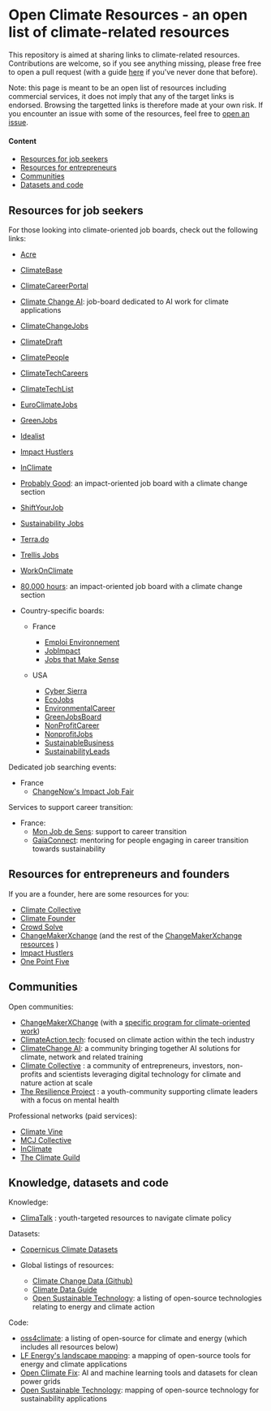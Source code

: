# Open Climate Resources - an open list of climate-related resources

This repository is aimed at sharing links to climate-related resources. Contributions are welcome, so if you see anything missing, please free free to open a pull request (with a guide [here](https://github.com/firstcontributions/first-contributions/blob/main/README.md) if you've never done that before).

Note: this page is meant to be an open list of resources including commercial services, it does not imply that any of the target links is endorsed. Browsing the targetted links is therefore made at your own risk. If you encounter an issue with some of the resources, feel free to [open an issue](https://github.com/Pierre-VF/OpenClimateResources/issues). 

#### Content

- [Resources for job seekers](README.md#resources-for-job-seekers)
- [Resources for entrepreneurs](README.md#resources-for-entrepreneurs-and-founders)
- [Communities](README.md#communities)
- [Datasets and code](README.md#datasets-and-code)


## Resources for job seekers

For those looking into climate-oriented job boards, check out the following links:
- [Acre](https://www.acre.com/)
- [ClimateBase](https://climatebase.org/)
- [ClimateCareerPortal](https://www.climatecareerportal.com/)
- [Climate Change AI](https://community.climatechange.ai/): job-board dedicated to AI work for climate applications
- [ClimateChangeJobs](https://climatechangejobs.com/)
- [ClimateDraft](https://jobs.climatedraft.org/jobs)
- [ClimatePeople](https://www.climatepeople.com/)
- [ClimateTechCareers](https://www.climatetechcareers.com/)
- [ClimateTechList](https://www.climatetechlist.com/)
- [EuroClimateJobs](https://www.euroclimatejobs.com/)
- [GreenJobs](https://greenjobs.net/)
- [Idealist](https://www.idealist.org/en)
- [Impact Hustlers](https://impacthustlers.pallet.com/jobs)
- [InClimate](https://www.inclimate.com/jobs)
- [Probably Good](https://jobs.probablygood.org/?cause=Climate+Change): an impact-oriented job board with a climate change section
- [ShiftYourJob](https://shiftyourjob.org/)
- [Sustainability Jobs](https://sustainability-jobs.org/)
- [Terra.do](https://www.terra.do/)
- [Trellis Jobs](https://jobs.trellis.net/)
- [WorkOnClimate](https://workonclimate.org/)
- [80,000 hours](https://jobs.80000hours.org/?refinementList%5Btags_area%5D%5B0%5D=Climate%20change): an impact-oriented job board with a climate change section

- Country-specific boards:
  - France
    - [Emploi Environnement](https://www.emploi-environnement.com/)
    - [JobImpact](https://jobimpact.fr/)
    - [Jobs that Make Sense](https://jobs.makesense.org/fr)
   
  - USA
    - [Cyber Sierra](https://www.cyber-sierra.com/nrjobs/)
    - [EcoJobs](https://ecojobs.com/)
    - [EnvironmentalCareer](https://environmentalcareer.com/)
    - [GreenJobsBoard](https://www.greenjobsboard.us/)
    - [NonProfitCareer](https://www.nonprofitcareer.com/)
    - [NonprofitJobs](https://www.nonprofitjobs.org/)
    - [SustainableBusiness](ERROR_URL)
    - [SustainabilityLeads](https://sustainabilityleads.com/jobs)

Dedicated job searching events:
  - France
    - [ChangeNow's Impact Job Fair](https://www.changenow.world/fr/impact-job-fair/)

Services to support career transition:
  - France:
    - [Mon Job de Sens](https://monjobdesens.com/): support to career transition
    - [GaïaConnect](https://www.gaiaconnect.co/): mentoring for people engaging in career transition towards sustainability


## Resources for entrepreneurs and founders

If you are a founder, here are some resources for you:
- [Climate Collective](https://climatecollective.org/)
- [Climate Founder](https://climatefounder.org/)
- [Crowd Solve](https://www.crowdsolve.eco/)
- [ChangeMakerXchange](https://changemakerxchange.org/) (and the rest of the [ChangeMakerXchange resources](https://changemakerxchange.org/resources/) )
- [Impact Hustlers](https://www.impacthustlers.com/)
- [One Point Five](https://www.opf.degree/)


## Communities

Open communities:
- [ChangeMakerXChange](https://changemakerxchange.org/joincommunity/) (with a [specific program for climate-oriented work](https://changemakerxchange.org/changemakers-for-the-planet/))
- [ClimateAction.tech](https://climateaction.tech/community/): focused on climate action within the tech industry
- [ClimateChange AI](https://www.climatechange.ai/): a community bringing together AI solutions for climate, network and related training
- [Climate Collective](https://climatecollective.org/) : a community of entrepreneurs, investors, non-profits and scientists leveraging digital technology for climate and nature action at scale
- [The Resilience Project](https://theresilienceproject.org.uk/) : a youth-community supporting climate leaders with a focus on mental health

Professional networks (paid services):
- [Climate Vine](https://www.climatevine.co/)
- [MCJ Collective](https://mcj.vc/)
- [InClimate](https://www.inclimate.com/for-all)
- [The Climate Guild](https://theclimateguild.com/)


## Knowledge, datasets and code

Knowledge:
- [ClimaTalk](https://climatalk.org/) : youth-targeted resources to navigate climate policy

Datasets:
- [Copernicus Climate Datasets](https://climate.copernicus.eu/climate-datasets) 

- Global listings of resources: 
  - [Climate Change Data (Github)](https://github.com/KKulma/climate-change-data)
  - [Climate Data Guide](https://climatedataguide.ucar.edu/climate-data)
  - [Open Sustainable Technology](https://github.com/protontypes/open-sustainable-technology): a listing of open-source technologies relating to energy and climate action

Code:
- [oss4climate](https://github.com/Pierre-VF/oss4climate): a listing of open-source for climate and energy (which includes all resources below)
- [LF Energy's landscape mapping](https://landscape.lfenergy.org/): a mapping of open-source tools for energy and climate applications
- [Open Climate Fix](https://openclimatefix.org/): AI and machine learning tools and datasets for clean power grids
- [Open Sustainable Technology](https://opensustain.tech/): mapping of open-source technology for sustainability applications

